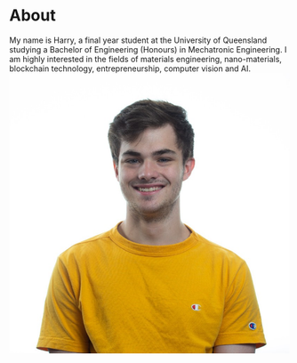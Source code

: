 # About

My name is Harry, a final year student at the University of Queensland studying a Bachelor of Engineering (Honours) in Mechatronic Engineering. I am highly interested in the fields of materials engineering, nano-materials, blockchain technology, entrepreneurship, computer vision and AI.
![Headshot Image.](/images/harry.jpg)

